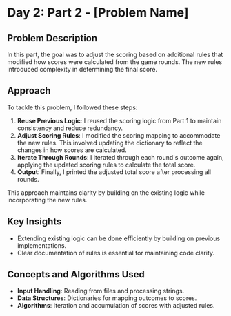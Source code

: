 # Day 2: Part 2 - [Problem Name]

## Problem Description
In this part, the goal was to adjust the scoring based on additional rules that modified how scores were calculated from the game rounds. The new rules introduced complexity in determining the final score.

## Approach
To tackle this problem, I followed these steps:
1. **Reuse Previous Logic**: I reused the scoring logic from Part 1 to maintain consistency and reduce redundancy.
2. **Adjust Scoring Rules**: I modified the scoring mapping to accommodate the new rules. This involved updating the dictionary to reflect the changes in how scores are calculated.
3. **Iterate Through Rounds**: I iterated through each round's outcome again, applying the updated scoring rules to calculate the total score.
4. **Output**: Finally, I printed the adjusted total score after processing all rounds.

This approach maintains clarity by building on the existing logic while incorporating the new rules.

## Key Insights
- Extending existing logic can be done efficiently by building on previous implementations.
- Clear documentation of rules is essential for maintaining code clarity.

## Concepts and Algorithms Used
- **Input Handling**: Reading from files and processing strings.
- **Data Structures**: Dictionaries for mapping outcomes to scores.
- **Algorithms**: Iteration and accumulation of scores with adjusted rules.